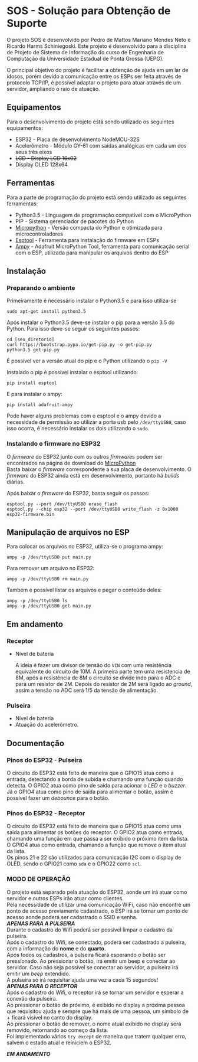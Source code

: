 # **SOS - Solução para Obtenção de Suporte**

O projeto SOS é desenvolvido por Pedro de Mattos Mariano Mendes Neto e Ricardo Harms Schiniegoski. Este projeto é desenvolvido
para a disciplina de Projeto de Sistema de Informação do curso de Engenharia de Computação da Universidade Estadual de Ponta Grossa (UEPG).
  
O principal objetivo do projeto é facilitar a obtenção de ajuda em um lar de idosos, porém devido a comunicação entre os ESPs ser feita através de protocolo TCP/IP, é possível adaptar o projeto para atuar através de um servidor, ampliando o raio de atuação.  
  
## **Equipamentos**

Para o desenvolvimento do projeto está sendo utilizado os seguintes equipamentos:
- ESP32 - Placa de desenvolvimento NodeMCU-32S
- Acelerômetro - Módulo GY-61 com saídas analógicas em cada um dos seus três eixos
- ~~LCD - Display LCD 16x02~~  
- Display OLED 128x64

## **Ferramentas**

Para a parte de programação do projeto está sendo utilizado as seguintes ferramentas:
- Python3.5 - Linguagem de programação compatível com o MicroPython
- PIP - Sistema gerenciador de pacotes do Python
- [Micropython](http://micropython.org/) - Versão compacta do Python e otimizada para microcontroladores
- [Esptool](https://github.com/espressif/esptool) - Ferramenta para instalação do firmware em ESPs
- [Ampy](https://github.com/adafruit/ampy) - Adafruit MicroPython Tool, ferramenta para comunicação serial com o ESP, utilizada para manipular os arquivos dentro do ESP


## **Instalação**
### **Preparando o ambiente**
Primeiramente é necessário instalar o Python3.5 e para isso utiliza-se
  
    sudo apt-get install python3.5  

Após instalar o Python3.5 deve-se instalar o pip para a versão 3.5 do Python. Para isso deve-se seguir os seguintes passos:  
  
    cd [seu_diretorio]  
    curl https://bootstrap.pypa.io/get-pip.py -o get-pip.py  
    python3.5 get-pip.py  

É possível ver a versão atual do pip e o Python utilizando o `pip -V`  
  
Instalado o pip é possível instalar o esptool utilizando:  
  
    pip install esptool  
E para instalar o ampy:  
  
    pip install adafruit-ampy  
Pode haver alguns problemas com o esptool e o ampy devido a necessidade de permissão ao utilizar a porta usb pelo `/dev/ttyUSB0`, caso isso ocorra, é necessário instalar os dois utilizando o `sudo`.  
  
### **Instalando o firmware no ESP32**
  
O _firmware_ do ESP32 junto com os outros _firmwares_ podem ser encontrados na página de download do [MicroPython](http://micropython.org/download)  
Basta baixar o _firmware_ correspondente a sua placa de desenvolvimento. O _firmware_ do ESP32 ainda está em desenvolvimento, portanto há _builds_ diárias.  
  
Após baixar o _firmware_ do ESP32, basta seguir os passos:  
  
    esptool.py --port /dev/ttyUSB0 erase_flash
    esptool.py --chip esp32 --port /dev/ttyUSB0 write_flash -z 0x1000 esp32-firmware.bin
  
## **Manipulação de arquivos no ESP**
  
Para colocar os arquivos no ESP32, utiliza-se o programa ampy:  
  
    ampy -p /dev/ttyUSB0 put main.py
  
Para remover um arquivo no ESP32:  
  
    ampy -p /dev/ttyUSB0 rm main.py
  
Também é possível listar os arquivos e pegar o conteúdo deles:  
  
    ampy -p /dev/ttyUSB0 ls
    ampy -p /dev/ttyUSB0 get main.py  
  
## **Em andamento**  
  
### Receptor  
  
- Nível de bateria  
  
    A ideia é fazer um divisor de tensão do `VIN` com uma resistência equivalente do circuito de 10M. A primeira parte tem uma resistencia de 8M, após a resistência de 8M o circuito se divide indo para o ADC e para um resistor de 2M. Depois do resistor de 2M será ligado ao _ground_, assim a tensão no ADC será 1/5 da tensão de alimentação.

### Pulseira  
  
- Nível de bateria
- Atuação do acelerômetro.

## **Documentação**
  
### **Pinos do ESP32 - Pulseira**
  
O circuito do ESP32 está feito de maneira que o GPIO15 atua como a entrada, detectando a borda de subida e chamando uma função quando detecta. O GPIO2 atua como pino de saída para acionar o _LED_ e o _buzzer_. Já o GPIO4 atua como pino de saída para alimentar o botão, assim é possível fazer um _debounce_ para o botão.  
  
### **Pinos do ESP32 - Receptor**
  
O circuito do ESP32 está feito de maneira que o GPIO15 atua como uma saída para alimentar os botões do receptor. O GPIO2 atua como entrada, chamando uma função em que passa a ser exibido o próximo item da lista. O GPIO4 atua como entrada, chamando a função que remove o item atual da lista.  
Os pinos 21 e 22 são utilizados para comunicação I2C com o display de OLED, sendo o GPIO21 como `sda` e o GPIO22 como `scl`.  
  
### **MODO DE OPERAÇÃO**
O projeto está separado pela atuação do ESP32, aonde um irá atuar como servidor e outros ESPs irão atuar como clientes.  
Pela necessidade de utilizar uma comunicação WiFi, caso não encontre um ponto de acesso previamente cadastrado, o ESP irá se tornar um ponto de acesso aonde poderá ser cadastrado o SSID e senha.  
**_APENAS PARA A PULSEIRA_**  
Durante o cadastro do Wifi poderá ser possível limpar o cadastro da pulseira.  
Após o cadastro do Wifi, se conectado, poderá ser cadastrado a pulseira, com a informação do **nome** e do **quarto**.  
Após todos os cadastros, a pulseira ficará esperando o botão ser pressionado. Ao pressionar o botão, irá emitir um beep e conectar ao servidor. Caso não seja possível se conectar ao servidor, a pulseira irá emitir um _beep_ extendido.   
A pulseira só irá requisitar ajuda uma vez a cada 15 segundos!  
**_APENAS PARA O RECEPTOR_**  
Após o cadastro do Wifi, o receptor irá se tornar um servidor e esperar a conexão da pulseira.  
Ao pressionar o botão de próximo, é exibido no display a próxima pessoa que requisitou ajuda e sempre que há mais de uma pessoa, um símbolo de + ficará visível no canto do display.  
Ao pressionar o botão de remover, o nome atual exibido no display será removido, retornando ao começo da lista.  
Foi implementado vários `try except` de maneira que tratem qualquer erro, salvem o estado atual e reiniciem o ESP32.
  
  **_EM ANDAMENTO_**
